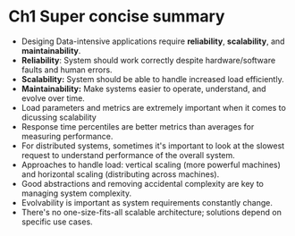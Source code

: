# Ch1 Super concise summary
- Desiging Data-intensive applications require **reliability**, **scalability**, and **maintainability**.
- **Reliability**: System should work correctly despite hardware/software faults and human errors.
- **Scalability:** System should be able to handle increased load efficiently.
- **Maintainability:** Make systems easier to operate, understand, and evolve over time.
- Load parameters and metrics are extremely important when it comes to dicussing scalability
- Response time percentiles are better metrics than averages for measuring performance. 
- For distributed systems, sometimes it's important to look at the slowest request to understand performance of the overall system.
- Approaches to handle load: vertical scaling (more powerful machines) and horizontal scaling (distributing across machines).
- Good abstractions and removing accidental complexity are key to managing system complexity.
- Evolvability is important as system requirements constantly change.
- There's no one-size-fits-all scalable architecture; solutions depend on specific use cases.
